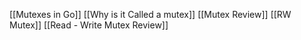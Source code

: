 [[Mutexes in Go]]
[[Why is it Called a mutex]]
[[Mutex Review]]
[[RW Mutex]]
[[Read - Write Mutex Review]]
